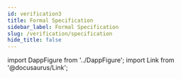 ```yaml
---
id: verification3
title: Formal Specification
sidebar_label: Formal Specification
slug: /verification/specification
hide_title: false
---
```

import DappFigure from '../DappFigure';
import Link from '@docusaurus/Link';
